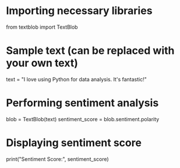 # Importing necessary libraries
from textblob import TextBlob

# Sample text (can be replaced with your own text)
text = "I love using Python for data analysis. It's fantastic!"

# Performing sentiment analysis
blob = TextBlob(text)
sentiment_score = blob.sentiment.polarity

# Displaying sentiment score
print("Sentiment Score:", sentiment_score)
